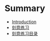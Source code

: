 # Summary

* [Introduction](README.md)
* [刻意练习](exercise/面试问题自问自答.md)
* [刻意练习目录](exercise/ExerciseSummary.md)

